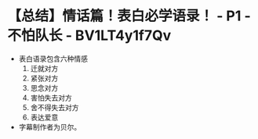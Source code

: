 # 【总结】情话篇！表白必学语录！ - P1 - 不怕队长 - BV1LT4y1f7Qv

-   表白语录包含六种情感
    1.  迁就对方
    2.  紧张对方
    3.  思念对方
    4.  害怕失去对方
    5.  舍不得失去对方
    6.  表达爱意
-   字幕制作者为贝尔。